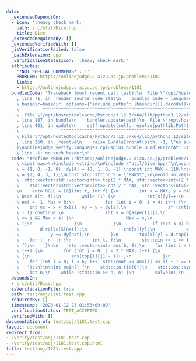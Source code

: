 ```yaml
---
data:
  _extendedDependsOn:
  - icon: ':heavy_check_mark:'
    path: src/util/Dice.hpp
    title: Dice
  _extendedRequiredBy: []
  _extendedVerifiedWith: []
  _isVerificationFailed: false
  _pathExtension: cpp
  _verificationStatusIcon: ':heavy_check_mark:'
  attributes:
    '*NOT_SPECIAL_COMMENTS*': ''
    PROBLEM: https://onlinejudge.u-aizu.ac.jp/problems/1181
    links:
    - https://onlinejudge.u-aizu.ac.jp/problems/1181
  bundledCode: "Traceback (most recent call last):\n  File \"/opt/hostedtoolcache/Python/3.12.3/x64/lib/python3.12/site-packages/onlinejudge_verify/documentation/build.py\"\
    , line 71, in _render_source_code_stat\n    bundled_code = language.bundle(stat.path,\
    \ basedir=basedir, options={'include_paths': [basedir]}).decode()\n          \
    \         ^^^^^^^^^^^^^^^^^^^^^^^^^^^^^^^^^^^^^^^^^^^^^^^^^^^^^^^^^^^^^^^^^^^^^^^^^^^^^^^^^\n\
    \  File \"/opt/hostedtoolcache/Python/3.12.3/x64/lib/python3.12/site-packages/onlinejudge_verify/languages/cplusplus.py\"\
    , line 187, in bundle\n    bundler.update(path)\n  File \"/opt/hostedtoolcache/Python/3.12.3/x64/lib/python3.12/site-packages/onlinejudge_verify/languages/cplusplus_bundle.py\"\
    , line 401, in update\n    self.update(self._resolve(pathlib.Path(included), included_from=path))\n\
    \                ^^^^^^^^^^^^^^^^^^^^^^^^^^^^^^^^^^^^^^^^^^^^^^^^^^^^^^^^^\n \
    \ File \"/opt/hostedtoolcache/Python/3.12.3/x64/lib/python3.12/site-packages/onlinejudge_verify/languages/cplusplus_bundle.py\"\
    , line 260, in _resolve\n    raise BundleErrorAt(path, -1, \"no such header\"\
    )\nonlinejudge_verify.languages.cplusplus_bundle.BundleErrorAt: util/Dice.hpp:\
    \ line -1: no such header\n"
  code: "#define PROBLEM \"https://onlinejudge.u-aizu.ac.jp/problems/1181\"\n\n#include\
    \ <iostream>\n#include <string>\n#include \"util/Dice.hpp\"\n\nconst int dx[4]\
    \ = {1, 0, -1, 0}, dy[4] = {0, 1, 0, -1};\nconst int MAX = 110;\nconst int aspect[4]\
    \ = {2, 4, 3, 1};\nconst std::string S = \"ENWS\";\n\nvoid solve(int n) {\n  \
    \  std::vector<std::vector<int>> top(2 * MAX, std::vector<int>(2 * MAX, -1));\n\
    \    std::vector<std::vector<int>> cnt(2 * MAX, std::vector<int>(2 * MAX, 0));\n\
    \n    auto ROLL = [&](int t, int f) {\n        int x = MAX, y = MAX;\n       \
    \ Dice d(t, f);\n        while (1) {\n            cnt[x][y]++;\n            int\
    \ nxt = -1, Max = 0;\n            for (int i = 0; i < 4; i++) {\n            \
    \    int nx = x + dx[i], ny = y + dy[i];\n                if (cnt[nx][ny] >= cnt[x][y]\
    \ - 1) continue;\n                int s = d[aspect[i]];\n                if (4\
    \ <= s && Max < s) {\n                    Max = s;\n                    nxt =\
    \ i;\n                }\n            }\n            if (nxt < 0) break;\n    \
    \        d.rollc(S[nxt]);\n            --cnt[x][y];\n            x += dx[nxt];\n\
    \            y += dy[nxt];\n        }\n        top[x][y] = d.top();\n    };\n\
    \    for (; n--;) {\n        int t, f;\n        std::cin >> t >> f;\n        ROLL(t,\
    \ f);\n    }\n\n    std::vector<int> ans(6, 0);\n    for (int i = 0; i < 2 * MAX;\
    \ i++) {\n        for (int j = 0; j < 2 * MAX; j++) {\n            if (~top[i][j])\
    \ {\n                ans[top[i][j] - 1]++;\n            }\n        }\n    }\n\n\
    \    for (int i = 0; i < 6; i++) std::cout << ans[i] << (i + 1 == 6 ? '\\n' :\
    \ ' ');\n}\n\nint main() {\n    std::cin.tie(0);\n    std::ios::sync_with_stdio(false);\n\
    \    int n;\n    while (std::cin >> n, n) {\n        solve(n);\n    }\n}"
  dependsOn:
  - src/util/Dice.hpp
  isVerificationFile: true
  path: test/aoj/1181.test.cpp
  requiredBy: []
  timestamp: '2023-01-12 23:01:53+09:00'
  verificationStatus: TEST_ACCEPTED
  verifiedWith: []
documentation_of: test/aoj/1181.test.cpp
layout: document
redirect_from:
- /verify/test/aoj/1181.test.cpp
- /verify/test/aoj/1181.test.cpp.html
title: test/aoj/1181.test.cpp
---
```

